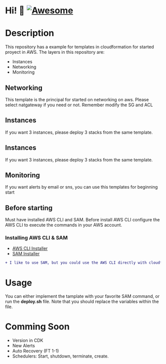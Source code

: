 # Hi! :wave: [![Awesome](https://cdn.rawgit.com/sindresorhus/awesome/d7305f38d29fed78fa85652e3a63e154dd8e8829/media/badge.svg)](https://github.com/sindresorhus/awesome#readme)

# Description

This repository has a example for templates in cloudformation for started proyect in AWS. The layers in this repository are:
- Instances
- Networking
- Monitoring

## Networking
This template is the principal for started on networking on aws. Please select natgateway if you need or not. Remember modify the SG and ACL

## Instances
If you want 3 instances, please deploy 3 stacks from the same template.

## Instances
If you want 3 instances, please deploy 3 stacks from the same template.

## Monitoring
If you want alerts by email or sns, you can use this templates for beginning start

## Before starting
Must have installed AWS CLI and SAM. Before install AWS CLI configure the AWS CLI to execute the commands in your AWS account.

### Installing AWS CLI & SAM
- [AWS CLI Installer](https://docs.aws.amazon.com/es_es/cli/latest/userguide/cli-chap-install.html)
- [SAM Installer](https://docs.aws.amazon.com/serverless-application-model/latest/developerguide/serverless-sam-cli-install.html)


```diff
+ I like to use SAM, but you could use the AWS CLI directly with cloudformation
```

# Usage
You can either implement the tamplate with your favorite SAM command, or run the **deploy.sh** file. Note that you should replace the variables within the file.

# Comming Soon
- Version in CDK
- New Alerts
- Auto Recovery (FT 1-1)
- Schedulers: Start, shutdown, terminate, create.

